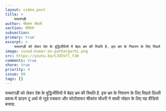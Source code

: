 ```yaml
---
layout: video_post
title: >
    पत्थरगड़ी
author: श्रीकांत चौधरी
section: वीडियो
subsection:
primary: true
excerpt: >
    पत्थरगड़ी को लेकर देश के बुद्धिजीवियों में बेहद भ्रम की स्थिति है. इस भ्रम के निवारण के लिए पिछले दिल्ली प्रवास में डाउन टू अर्थ से जुड़े पत्रकार और फोटोग्राफर श्रीकांत चौधरी ने साथी जोहार के लिए यह वीडियो बनाया.
image: vinod-kumar-on-pathargarhi.png
src: https://youtu.be/CJO5V7l_Y30
comments: true
share: true
priority: 4
issue: 89
tags: []
---
```


पत्थरगड़ी को लेकर देश के बुद्धिजीवियों में बेहद भ्रम की स्थिति है. इस भ्रम के निवारण के लिए पिछले दिल्ली प्रवास में डाउन टू अर्थ से जुड़े पत्रकार और फोटोग्राफर श्रीकांत चौधरी ने साथी जोहार के लिए यह वीडियो बनाया.

